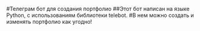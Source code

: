#Телеграм бот для создания портфолио
##Этот бот написан на языке Python, с использованиям библиотеки telebot.
#В нем можно создать и изменять портфолио как угодно!
